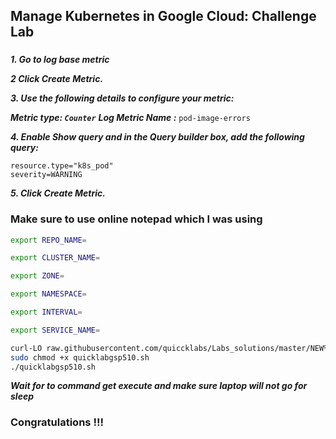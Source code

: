 
## Manage Kubernetes in Google Cloud: Challenge Lab

### 

***1. Go to log base metric***

***2 Click Create Metric.***
 
***3. Use the following details to configure your metric:***

***Metric type: ```Counter```***
***Log Metric Name :*** ```pod-image-errors```

***4. Enable Show query and in the Query builder box, add the following query:***
``` 
resource.type="k8s_pod"
severity=WARNING
```
 
***5. Click Create Metric.***



### Make sure to use online notepad which I was using 

```bash
export REPO_NAME=

export CLUSTER_NAME=

export ZONE=

export NAMESPACE=

export INTERVAL=

export SERVICE_NAME=
```


```bash
curl-LO raw.githubusercontent.com/quiccklabs/Labs_solutions/master/NEW%20Manage%20Kubernetes%20in%20Google%20Cloud%20Challenge%20Lab/quicklabgsp510.sh
sudo chmod +x quicklabgsp510.sh
./quicklabgsp510.sh
```


***Wait for to command get execute and make sure laptop will not go for sleep***

### Congratulations !!!
